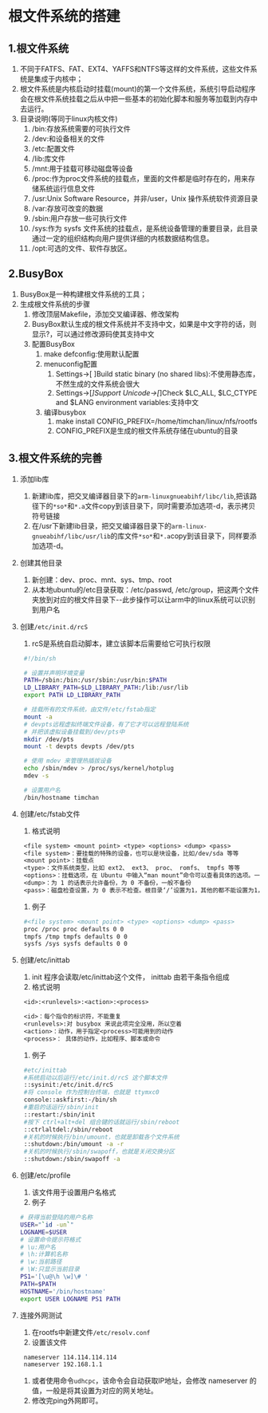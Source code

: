 # 根文件系统的搭建
## 1.根文件系统
1. 不同于FATFS、FAT、EXT4、YAFFS和NTFS等这样的文件系统，这些文件系统是集成于内核中；
2. 根文件系统是内核启动时挂载(mount)的第一个文件系统，系统引导启动程序会在根文件系统挂载之后从中把一些基本的初始化脚本和服务等加载到内存中去运行。
3. 目录说明(等同于linux内核文件)
   1. /bin:存放系统需要的可执行文件
   2. /dev:和设备相关的文件
   3. /etc:配置文件
   4. /lib:库文件
   5. /mnt:用于挂载可移动磁盘等设备
   6. /proc:作为proc文件系统的挂载点，里面的文件都是临时存在的，用来存储系统运行信息文件
   7. /usr:Unix Software Resource，并非/user，Unix 操作系统软件资源目录
   8. /var:存放可改变的数据
   9. /sbin:用户存放一些可执行文件
   10. /sys:作为 sysfs 文件系统的挂载点，是系统设备管理的重要目录，此目录通过一定的组织结构向用户提供详细的内核数据结构信息。
   11. /opt:可选的文件、软件存放区。

## 2.BusyBox
1. BusyBox是一种构建根文件系统的工具；
2. 生成根文件系统的步骤
   1. 修改顶层Makefile，添加交叉编译器、修改架构
   2. BusyBox默认生成的根文件系统并不支持中文，如果是中文字符的话，则显示?，可以通过修改源码使其支持中文
   3. 配置BusyBox
      1. make defconfig:使用默认配置
      2. menuconfig配置
         1. Settings->[ ]Build static binary (no shared libs):不使用静态库，不然生成的文件系统会很大
         2. Settings->[*]Support Unicode->[*]Check $LC_ALL, $LC_CTYPE and $LANG environment variables:支持中文
      3. 编译busybox
         1. make install CONFIG_PREFIX=/home/timchan/linux/nfs/rootfs
         2. CONFIG_PREFIX是生成的根文件系统存储在ubuntu的目录

## 3.根文件系统的完善
1. 添加lib库
   1. 新建lib库，把交叉编译器目录下的`arm-linuxgnueabihf/libc/lib`,把该路径下的`*so*`和`*.a`文件copy到该目录下，同时需要添加选项-d，表示拷贝符号链接
   2. 在/usr下新建lib目录，把交叉编译器目录下的`arm-linux-gnueabihf/libc/usr/lib`的库文件`*so*`和`*.a`copy到该目录下，同样要添加选项-d。
   
2. 创建其他目录
   1. 新创建：dev、proc、mnt、sys、tmp、root
   2. 从本地ubuntu的/etc目录获取：/etc/passwd, /etc/group，把这两个文件夹放到对应的根文件目录下--此步操作可以让arm中的linux系统可以识别到用户名
   
3. 创建`/etc/init.d/rcS` 
   1. rcS是系统自启动脚本，建立该脚本后需要给它可执行权限
   ```bash
    #!/bin/sh

    # 设置并声明环境变量
    PATH=/sbin:/bin:/usr/sbin:/usr/bin:$PATH
    LD_LIBRARY_PATH=$LD_LIBRARY_PATH:/lib:/usr/lib
    export PATH LD_LIBRARY_PATH

    # 挂载所有的文件系统，由文件/etc/fstab指定
    mount -a
    # devpts远程虚拟终端文件设备，有了它才可以远程登陆系统
    # 并把该虚拟设备挂载到/dev/pts中
    mkdir /dev/pts
    mount -t devpts devpts /dev/pts

    # 使用 mdev 来管理热插拔设备
    echo /sbin/mdev > /proc/sys/kernel/hotplug
    mdev -s

    # 设置用户名
    /bin/hostname timchan
   ```

4. 创建/etc/fstab文件
   1. 格式说明
   ```txt
    <file system> <mount point> <type> <options> <dump> <pass>
    <file system>：要挂载的特殊的设备，也可以是块设备，比如/dev/sda 等等
    <mount point>：挂载点
    <type>：文件系统类型，比如 ext2、 ext3、 proc、 romfs、 tmpfs 等等
    <options>：挂载选项，在 Ubuntu 中输入“man mount”命令可以查看具体的选项。一般使用 defaults，也就是默认选项， defaults 包含了 rw、 suid、 dev、 exec、 auto、 nouser 和 async
    <dump>：为 1 的话表示允许备份，为 0 不备份，一般不备份
    <pass>：磁盘检查设置，为 0 表示不检查。根目录‘/’设置为1，其他的都不能设置为1，其他的分区从 2 开始。一般不在 fstab 中挂载根目录，因此这里一般设置为 0
   ```
   1. 例子
   ```bash
    #<file system> <mount point> <type> <options> <dump> <pass>
    proc /proc proc defaults 0 0
    tmpfs /tmp tmpfs defaults 0 0
    sysfs /sys sysfs defaults 0 0
   ```

5. 创建/etc/inittab
   1. init 程序会读取/etc/inittab这个文件， inittab 由若干条指令组成
   2. 格式说明
   ```txt
    <id>:<runlevels>:<action>:<process>

    <id>：每个指令的标识符，不能重复
    <runlevels>:对 busybox 来说此项完全没用，所以空着
    <action>：动作，用于指定<process>可能用到的动作
    <process>： 具体的动作，比如程序、脚本或命令
   ```
   1. 例子
   ```bash
    #etc/inittab
    #系统启动以后运行/etc/init.d/rcS 这个脚本文件
    ::sysinit:/etc/init.d/rcS
    #将 console 作为控制台终端，也就是 ttymxc0
    console::askfirst:-/bin/sh
    #重启的话运行/sbin/init
    ::restart:/sbin/init
    #按下 ctrl+alt+del 组合键的话就运行/sbin/reboot
    ::ctrlaltdel:/sbin/reboot
    #关机的时候执行/bin/umount，也就是卸载各个文件系统
    ::shutdown:/bin/umount -a -r
    #关机的时候执行/sbin/swapoff，也就是关闭交换分区
    ::shutdown:/sbin/swapoff -a
   ```

6. 创建/etc/profile
   1. 该文件用于设置用户名格式
   2. 例子
   ```bash
   # 获得当前登陆的用户名称
   USER="`id -un`"
   LOGNAME=$USER
   # 设置命令提示符格式
   # \u:用户名
   # \h:计算机名称
   # \w:当前路径
   # \W:只显示当前目录
   PS1='[\u@\h \w]\# '
   PATH=$PATH
   HOSTNAME='/bin/hostname'
   export USER LOGNAME PS1 PATH
   ```

7. 连接外网测试
   1. 在rootfs中新建文件`/etc/resolv.conf`
   2. 设置该文件
   ```bash
    nameserver 114.114.114.114
    nameserver 192.168.1.1
   ```
   1. 或者使用命令`udhcpc`，该命令会自动获取IP地址，会修改 nameserver 的值，一般是将其设置为对应的网关地址。
   2. 修改完ping外网即可。